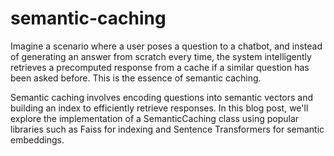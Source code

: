 # semantic-caching

Imagine a scenario where a user poses a question to a chatbot, and instead of generating an answer from scratch every time, the system intelligently retrieves a precomputed response from a cache if a similar question has been asked before. This is the essence of semantic caching.

Semantic caching involves encoding questions into semantic vectors and building an index to efficiently retrieve responses. In this blog post, we'll explore the implementation of a SemanticCaching class using popular libraries such as Faiss for indexing and Sentence Transformers for semantic embeddings.
